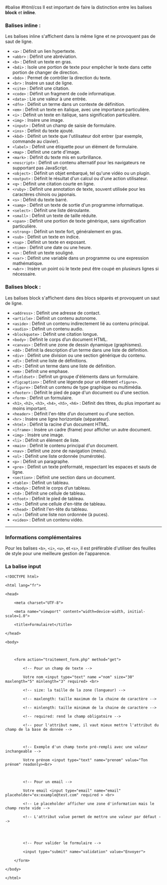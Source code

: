 #balise #html/css 
Il est important de faire la distinction entre les balises **block** et **inline**.

### Balises **inline** :

Les balises inline s'affichent dans la même ligne et ne provoquent pas de saut de ligne.

- `<a>` : Définit un lien hypertexte.
- `<abbr>` : Définit une abréviation.
- `<b>` : Définit un texte en gras.
- `<bdi>` : Isole une portion de texte pour empêcher le texte dans cette portion de changer de direction.
- `<bdo>` : Permet de contrôler la direction du texte.
- `<br>` : Insère un saut de ligne.
- `<cite>` : Définit une citation.
- `<code>` : Définit un fragment de code informatique.
- `<data>` : Lie une valeur à une entrée.
- `<dfn>` : Définit un terme dans un contexte de définition.
- `<em>` : Définit un texte en italique, avec une importance particulière.
- `<i>` : Définit un texte en italique, sans signification particulière.
- `<img>` : Insère une image.
- `<input>` : Définit un champ de saisie de formulaire.
- `<ins>` : Définit du texte ajouté.
- `<kbd>` : Définit un texte que l'utilisateur doit entrer (par exemple, commande au clavier).
- `<label>` : Définit une étiquette pour un élément de formulaire.
- `<map>` : Définit une carte d'image.
- `<mark>` : Définit du texte mis en surbrillance.
- `<noscript>` : Définit un contenu alternatif pour les navigateurs ne supportant pas JavaScript.
- `<object>` : Définit un objet embarqué, tel qu'une vidéo ou un plugin.
- `<output>` : Définit le résultat d'un calcul ou d'une action utilisateur.
- `<q>` : Définit une citation courte en ligne.
- `<ruby>` : Définit une annotation de texte, souvent utilisée pour les caractères chinois ou japonais.
- `<s>` : Définit du texte barré.
- `<samp>` : Définit un texte de sortie d'un programme informatique.
- `<select>` : Définit une liste déroulante.
- `<small>` : Définit un texte de taille réduite.
- `<span>` : Définit une portion de texte générique, sans signification particulière.
- `<strong>` : Définit un texte fort, généralement en gras.
- `<sub>` : Définit un texte en indice.
- `<sup>` : Définit un texte en exposant.
- `<time>` : Définit une date ou une heure.
- `<u>` : Définit un texte souligné.
- `<var>` : Définit une variable dans un programme ou une expression mathématique.
- `<wbr>` : Insère un point où le texte peut être coupé en plusieurs lignes si nécessaire.

### Balises **block** :

Les balises block s'affichent dans des blocs séparés et provoquent un saut de ligne.

- `<address>` : Définit une adresse de contact.
- `<article>` : Définit un contenu autonome.
- `<aside>` : Définit un contenu indirectement lié au contenu principal.
- `<audio>` : Définit un contenu audio.
- `<blockquote>` : Définit une citation longue.
- `<body>` : Définit le corps d’un document HTML.
- `<canvas>` : Définit une zone de dessin dynamique (graphismes).
- `<dd>` : Définit la description d’un terme dans une liste de définition.
- `<div>` : Définit une division ou une section générique du contenu.
- `<dl>` : Définit une liste de définitions.
- `<dt>` : Définit un terme dans une liste de définition.
- `<em>` : Définit une emphase.
- `<fieldset>` : Définit un groupe d'éléments dans un formulaire.
- `<figcaption>` : Définit une légende pour un élément `<figure>`.
- `<figure>` : Définit un contenu de type graphique ou multimédia.
- `<footer>` : Définit le pied de page d'un document ou d'une section.
- `<form>` : Définit un formulaire.
- `<h1>`, `<h2>`, `<h3>`, `<h4>`, `<h5>`, `<h6>` : Définit des titres, du plus important au moins important.
- `<header>` : Définit l'en-tête d’un document ou d'une section.
- `<hr>` : Insère une ligne horizontale (séparateur).
- `<html>` : Définit la racine d'un document HTML.
- `<iframe>` : Insère un cadre (frame) pour afficher un autre document.
- `<img>` : Insère une image.
- `<li>` : Définit un élément de liste.
- `<main>` : Définit le contenu principal d'un document.
- `<nav>` : Définit une zone de navigation (menu).
- `<ol>` : Définit une liste ordonnée (numérotée).
- `<p>` : Définit un paragraphe.
- `<pre>` : Définit un texte préformaté, respectant les espaces et sauts de ligne.
- `<section>` : Définit une section dans un document.
- `<table>` : Définit un tableau.
- `<tbody>` : Définit le corps d’un tableau.
- `<td>` : Définit une cellule de tableau.
- `<tfoot>` : Définit le pied de tableau.
- `<th>` : Définit une cellule d'en-tête de tableau.
- `<thead>` : Définit l'en-tête du tableau.
- `<ul>` : Définit une liste non ordonnée (à puces).
- `<video>` : Définit un contenu vidéo.

---

### Informations complémentaires

Pour les balises `<b>`, `<i>`, `<u>`, et `<s>`, il est préférable d'utiliser des feuilles de style pour une meilleure gestion de l'apparence.

### La balise input

```
<!DOCTYPE html>

<html lang="fr">

<head>

    <meta charset="UTF-8">

    <meta name="viewport" content="width=device-width, initial-scale=1.0">

    <title>Formulairet</title>

</head>

<body>

  

    <form action="traitement_form.php" method="get">

        <!-- Pour un champ de texte -->

        Votre nom <input type="text" name ="nom" size="30" maxlength="5" minlength="3" required> <br>

        <!-- size: la taille de la zone (longueur) -->

        <!-- maxlength: taille maximum de la chaine de caractère -->

        <!-- minlength: taille minimum de la chaine de caractère -->

        <!-- required: rend le champ obligatoire -->

        <!-- pour l'attribut name, il vaut mieux mettre l'attribut du champ de la base de donnée -->

  

        <!-- Exemple d'un champ texte pré-rempli avec une valeur inchangeable -->

        Votre prénom <input type="text" name="prenom" value="Ton prénom" readonly><br>

  

        <!-- Pour un email -->

        Votre email <input type="email" name="email" placeholder="ex:example@test.com" required > <br>

        <!-- Le placeholder afficher une zone d'information mais le champ reste vide -->

        <!-- L'attribut value permet de mettre une valeur par défaut -->

  
  

        <!-- Pour valider le formulaire -->

        <input type="submit" name="validation" value="Envoyer">

    </form>

</body>

</html>
```